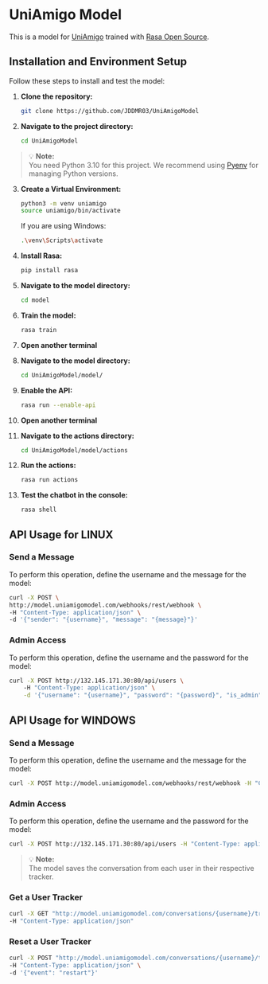 # UniAmigo Model

This is a model for [UniAmigo](https://github.com/JDDMR03/UniAmigo) trained with [Rasa Open Source](https://github.com/RasaHQ/rasa).

## Installation and Environment Setup

Follow these steps to install and test the model:

1. **Clone the repository:**
    ```bash
    git clone https://github.com/JDDMR03/UniAmigoModel
    ```

2. **Navigate to the project directory:**
    ```bash
    cd UniAmigoModel
    ```

> 💡 **Note:**  
> You need Python 3.10 for this project. We recommend using [Pyenv](https://github.com/pyenv/pyenv) for managing Python versions.

3. **Create a Virtual Environment:**
    ```bash
    python3 -m venv uniamigo
    source uniamigo/bin/activate
    ```
    If you are using Windows:
    ```bash
    .\venv\Scripts\activate
    ```

4. **Install Rasa:**
    ```bash
    pip install rasa
    ```

5. **Navigate to the model directory:**
    ```bash
    cd model
    ```

6. **Train the model:**
    ```bash
    rasa train
    ```

7. **Open another terminal**

8. **Navigate to the model directory:**
    ```bash
    cd UniAmigoModel/model/
    ```

9. **Enable the API:**
    ```bash
    rasa run --enable-api
    ```

10. **Open another terminal**

11. **Navigate to the actions directory:**
    ```bash
    cd UniAmigoModel/model/actions
    ```

12. **Run the actions:**
    ```bash
    rasa run actions
    ```

13. **Test the chatbot in the console:**
    ```bash
    rasa shell
    ```

## API Usage for LINUX

### Send a Message

To perform this operation, define the username and the message for the model:
  ```bash
  curl -X POST \
  http://model.uniamigomodel.com/webhooks/rest/webhook \
  -H "Content-Type: application/json" \
  -d '{"sender": "{username}", "message": "{message}"}'
  ```

### Admin Access

To perform this operation, define the username and the password for the model:
 ```bash
curl -X POST http://132.145.171.30:80/api/users \ 
     -H "Content-Type: application/json" \
     -d '{"username": "{username}", "password": "{password}", "is_admin": true}'
```



## API Usage for WINDOWS

### Send a Message

To perform this operation, define the username and the message for the model:
  ```bash
  curl -X POST http://model.uniamigomodel.com/webhooks/rest/webhook -H "Content-Type: application/json" -d "{\"sender\": \"{username}\", \"message\": \"{message}\"}"
  ```

### Admin Access

To perform this operation, define the username and the password for the model:
 ```bash
curl -X POST http://132.145.171.30:80/api/users -H "Content-Type: application/json" -d "{\"username\": \"{username}\", \"password\": \"{password}\", \"is_admin\": true}"
```


> 💡 **Note:**  
> The model saves the conversation from each user in their respective tracker.

### Get a User Tracker
  ```bash
  curl -X GET "http://model.uniamigomodel.com/conversations/{username}/tracker" \
  -H "Content-Type: application/json"
  ```

### Reset a User Tracker
  ```bash
  curl -X POST "http://model.uniamigomodel.com/conversations/{username}/tracker/events" \
  -H "Content-Type: application/json" \
  -d '{"event": "restart"}'
  ```